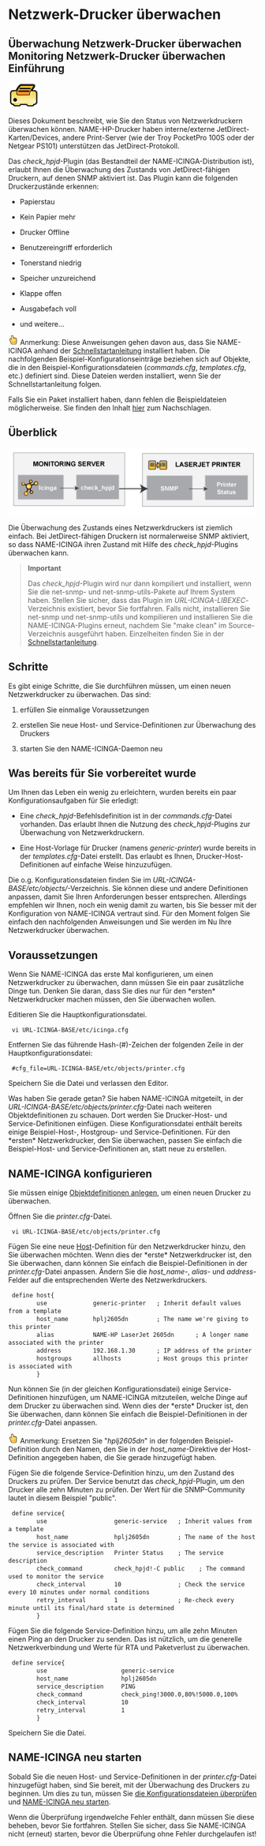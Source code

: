 Netzwerk-Drucker überwachen
===========================

Überwachung
Netzwerk-Drucker überwachen
Monitoring
Netzwerk-Drucker überwachen
Einführung
----------

![](../images/printer.png)

Dieses Dokument beschreibt, wie Sie den Status von Netzwerkdruckern
überwachen können. NAME-HP-Drucker haben interne/externe
JetDirect-Karten/Devices, andere Print-Server (wie der Troy PocketPro
100S oder der Netgear PS101) unterstützen das JetDirect-Protokoll.

Das *check\_hpjd*-Plugin (das Bestandteil der NAME-ICINGA-Distribution
ist), erlaubt Ihnen die Überwachung des Zustands von JetDirect-fähigen
Druckern, auf denen SNMP aktiviert ist. Das Plugin kann die folgenden
Druckerzustände erkennen:

-   Papierstau

-   Kein Papier mehr

-   Drucker Offline

-   Benutzereingriff erforderlich

-   Tonerstand niedrig

-   Speicher unzureichend

-   Klappe offen

-   Ausgabefach voll

-   und weitere...

![](../images/note.gif) Anmerkung: Diese Anweisungen gehen davon aus,
dass Sie NAME-ICINGA anhand der [Schnellstartanleitung](#quickstart)
installiert haben. Die nachfolgenden Beispiel-Konfigurationseinträge
beziehen sich auf Objekte, die in den Beispiel-Konfigurationsdateien
(*commands.cfg*, *templates.cfg*, etc.) definiert sind. Diese Dateien
werden installiert, wenn Sie der Schnellstartanleitung folgen.

Falls Sie ein Paket installiert haben, dann fehlen die Beispieldateien
möglicherweise. Sie finden den Inhalt [hier](#sample-config) zum
Nachschlagen.

Überblick
---------

![](../images/monitoring-printers.png)

Die Überwachung des Zustands eines Netzwerkdruckers ist ziemlich
einfach. Bei JetDirect-fähigen Druckern ist normalerweise SNMP
aktiviert, so dass NAME-ICINGA ihren Zustand mit Hilfe des
*check\_hpjd*-Plugins überwachen kann.

> **Important**
>
> Das *check\_hpjd*-Plugin wird nur dann kompiliert und installiert,
> wenn Sie die net-snmp- und net-snmp-utils-Pakete auf Ihrem System
> haben. Stellen Sie sicher, dass das Plugin im
> *URL-ICINGA-LIBEXEC*-Verzeichnis existiert, bevor Sie fortfahren.
> Falls nicht, installieren Sie net-snmp und net-snmp-utils und
> kompilieren und installieren Sie die NAME-ICINGA-Plugins erneut,
> nachdem Sie "make clean" im Source-Verzeichnis ausgeführt haben.
> Einzelheiten finden Sie in der
> [Schnellstartanleitung](#quickstart-icinga).

Schritte
--------

Es gibt einige Schritte, die Sie durchführen müssen, um einen neuen
Netzwerkdrucker zu überwachen. Das sind:

1.  erfüllen Sie einmalige Voraussetzungen

2.  erstellen Sie neue Host- und Service-Definitionen zur Überwachung
    des Druckers

3.  starten Sie den NAME-ICINGA-Daemon neu

Was bereits für Sie vorbereitet wurde
-------------------------------------

Um Ihnen das Leben ein wenig zu erleichtern, wurden bereits ein paar
Konfigurationsaufgaben für Sie erledigt:

-   Eine *check\_hpjd*-Befehlsdefinition ist in der *commands.cfg*-Datei
    vorhanden. Das erlaubt Ihnen die Nutzung des *check\_hpjd*-Plugins
    zur Überwachung von Netzwerkdruckern.

-   Eine Host-Vorlage für Drucker (namens *generic-printer*) wurde
    bereits in der *templates.cfg*-Datei erstellt. Das erlaubt es Ihnen,
    Drucker-Host-Definitionen auf einfache Weise hinzuzufügen.

Die o.g. Konfigurationsdateien finden Sie im
*URL-ICINGA-BASE/etc/objects/*-Verzeichnis. Sie können diese und andere
Definitionen anpassen, damit Sie Ihren Anforderungen besser entsprechen.
Allerdings empfehlen wir Ihnen, noch ein wenig damit zu warten, bis Sie
besser mit der Konfiguration von NAME-ICINGA vertraut sind. Für den
Moment folgen Sie einfach den nachfolgenden Anweisungen und Sie werden
im Nu Ihre Netzwerkdrucker überwachen.

Voraussetzungen
---------------

Wenn Sie NAME-ICINGA das erste Mal konfigurieren, um einen
Netzwerkdrucker zu überwachen, dann müssen Sie ein paar zusätzliche
Dinge tun. Denken Sie daran, dass Sie dies nur für den \*ersten\*
Netzwerkdrucker machen müssen, den Sie überwachen wollen.

Editieren Sie die Hauptkonfigurationsdatei.

     vi URL-ICINGA-BASE/etc/icinga.cfg

Entfernen Sie das führende Hash-(\#)-Zeichen der folgenden Zeile in der
Hauptkonfigurationsdatei:

     #cfg_file=URL-ICINGA-BASE/etc/objects/printer.cfg

Speichern Sie die Datei und verlassen den Editor.

Was haben Sie gerade getan? Sie haben NAME-ICINGA mitgeteilt, in der
*URL-ICINGA-BASE/etc/objects/printer.cfg*-Datei nach weiteren
Objektdefinitionen zu schauen. Dort werden Sie Drucker-Host- und
Service-Definitionen einfügen. Diese Konfigurationsdatei enthält bereits
einige Beispiel-Host-, Hostgroup- und Service-Definitionen. Für den
\*ersten\* Netzwerkdrucker, den Sie überwachen, passen Sie einfach die
Beispiel-Host- und Service-Definitionen an, statt neue zu erstellen.

NAME-ICINGA konfigurieren
-------------------------

Sie müssen einige [Objektdefinitionen anlegen](#objectdefinitions), um
einen neuen Drucker zu überwachen.

Öffnen Sie die *printer.cfg*-Datei.

     vi URL-ICINGA-BASE/etc/objects/printer.cfg

Fügen Sie eine neue [Host](#objectdefinitions-host)-Definition für den
Netzwerkdrucker hinzu, den Sie überwachen möchten. Wenn dies der
\*erste\* Netzwerkdrucker ist, den Sie überwachen, dann können Sie
einfach die Beispiel-Definitionen in der *printer.cfg*-Datei anpassen.
Ändern Sie die *host\_name*-, *alias*- und *address*-Felder auf die
entsprechenden Werte des Netzwerkdruckers.

     define host{
            use             generic-printer   ; Inherit default values from a template
            host_name       hplj2605dn        ; The name we're giving to this printer
            alias           NAME-HP LaserJet 2605dn      ; A longer name associated with the printer
            address         192.168.1.30      ; IP address of the printer
            hostgroups      allhosts          ; Host groups this printer is associated with
            }

Nun können Sie (in der gleichen Konfigurationsdatei) einige
Service-Definitionen hinzufügen, um NAME-ICINGA mitzuteilen, welche
Dinge auf dem Drucker zu überwachen sind. Wenn dies der \*erste\*
Drucker ist, den Sie überwachen, dann können Sie einfach die
Beispiel-Definitionen in der *printer.cfg*-Datei anpassen.

![](../images/note.gif) Anmerkung: Ersetzen Sie "*hplj2605dn*" in der
folgenden Beispiel-Definition durch den Namen, den Sie in der
*host\_name*-Direktive der Host-Definition angegeben haben, die Sie
gerade hinzugefügt haben.

Fügen Sie die folgende Service-Definition hinzu, um den Zustand des
Druckers zu prüfen. Der Service benutzt das *check\_hpjd*-Plugin, um den
Drucker alle zehn Minuten zu prüfen. Der Wert für die SNMP-Community
lautet in diesem Beispiel "public".

     define service{
            use                   generic-service   ; Inherit values from a template
            host_name             hplj2605dn        ; The name of the host the service is associated with
            service_description   Printer Status    ; The service description
            check_command         check_hpjd!-C public    ; The command used to monitor the service
            check_interval        10                ; Check the service every 10 minutes under normal conditions
            retry_interval        1                 ; Re-check every minute until its final/hard state is determined
            }

Fügen Sie die folgende Service-Definition hinzu, um alle zehn Minuten
einen Ping an den Drucker zu senden. Das ist nützlich, um die generelle
Netzwerkverbindung und Werte für RTA und Paketverlust zu überwachen.

     define service{
            use                     generic-service
            host_name               hplj2605dn
            service_description     PING
            check_command           check_ping!3000.0,80%!5000.0,100%
            check_interval          10
            retry_interval          1
            }

Speichern Sie die Datei.

NAME-ICINGA neu starten
-----------------------

Sobald Sie die neuen Host- und Service-Definitionen in der
*printer.cfg*-Datei hinzugefügt haben, sind Sie bereit, mit der
Überwachung des Druckers zu beginnen. Um dies zu tun, müssen Sie [die
Konfigurationsdateien überprüfen](#verifyconfig) und [NAME-ICINGA neu
starten](#startstop).

Wenn die Überprüfung irgendwelche Fehler enthält, dann müssen Sie diese
beheben, bevor Sie fortfahren. Stellen Sie sicher, dass Sie NAME-ICINGA
nicht (erneut) starten, bevor die Überprüfung ohne Fehler durchgelaufen
ist!

